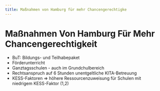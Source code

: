 ```yaml
---
title: Maßnahmen von Hamburg für mehr Chancengerechtigke
---
```

# Maßnahmen Von Hamburg Für Mehr Chancengerechtigkeit

- BuT: Bildungs- und Teilhabepaket
- Förderunterricht
- Ganztagsschulen - auch im Grundchulbereich
- Rechtsanspruch auf 6 Stunden unentgeltliche KITA-Betreuung
- KESS-Faktoren ⇒ höhere Ressourcenzuweisung für Schulen mit niedrigem KESS-Faktor (1,2)